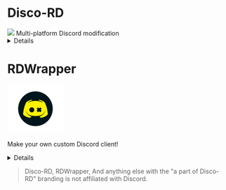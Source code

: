 # Disco-RD 
<img src="https://github.com/FiskDk/discord-security-exploiting/raw/master/disco-rd.png" width="128">
Multi-platform Discord modification

<details>


  

### Changelog

  

#### Script V2.0

- Fixed errors in the messageEdit module

- added defaultOverlay

- prep work for custom CSS

  

### Features

  

- Custom Dark Discord theme

- Multi platform - (Windows, Web, iPadOS)

- Developer Tools (Disco-RD Studio) (Comming Soon)

  
  

### Screenshots

  

##### Disco-RD for web - Edge - Disco-RD Script V2

![](https://github.com/FiskDk/disco-rd/blob/master/img/Web-Edge-Disco-RD-Script-2.png)

  

##### Disco-RD for Windows - Core V1.9 - Disco-RD Script V2

![](https://github.com/FiskDk/disco-rd/blob/master/img/Windows-Core-1-9-Disco-RD-Script-2.png)

  

##### Disco-RD for iPadOS - iPadOS 13.4.1 (iPad Air 2) - Disco-RD Script V1.8.2

![](https://github.com/FiskDk/disco-rd/blob/master/img/iPadOS-13-4-1-Disco-RD-Script-1-8-2.png)

  

### Known bugs

- In Server Settings the following things are broken : Members, Invites, Bans

  

## Get Disco-RD

###### Disco-RD is currently still in development. Bugs are to be expected.

### Windows tutorial

* Open a PowerShell CLI by pressing the Windows key + R on your keyboard - then type "powershell" and press enter

* Copy the code below and paste it in the PowerShell window (Windows 10 users can just right click the terminal window after the code is copied.)

* When it says its done, you can go and close the window and launch Discord

If it instantly closes when you run the code, then check if you have NodeJS installed

[NodeJS](https://nodejs.org/en/)

[Install NodeJS without admin permissions](http://abdelraoof.com/blog/2014/11/11/install-nodejs-without-admin-rights/)
  
```powershell
$nodeV = (node -v) | Out-String
if ($nodeV.StartsWith("v")) { echo NodeJS Version : $nodeV } else {exit}
Stop-process -Name discord
cd C:\Users\f1sk\AppData\Roaming\discord\0.0.*\modules\discord_desktop_core
if (Test-Path "core.old") { remove-item "core.old" }
if (Test-Path "rd") { remove-item "rd" }
npx asar extract core.asar rd
cd rd\app
remove-item "mainScreenPreload.js"
Invoke-WebRequest https://raw.githubusercontent.com/FiskDk/discord-security-exploiting/master/windows_preload.js -OutFile mainScreenPreload.js
cd C:\Users\f1sk\AppData\Roaming\discord\0.0.*\modules\discord_desktop_core
if (test-path "core.asar") { rename-item "core.asar" "core.old" }
npx asar pack rd core.asar
Remove-Item -Recurse -Force "rd"
echo "You can now launch Discord - Thanks for installing Disco-RD <3 - if you need help - contact me f1sk#3621 on Discord"
<3 - you can close this now
```
### iPadOS Tutorial

  

##### This method is outdated - A new version is comming soon

You need Siri Shortcuts for this to work.

  

[Siri Shortcuts](https://apps.apple.com/us/app/shortcuts/id915249334)

  

When you have Siri Shortcuts installed open the "Settings" app.

Then scroll down until you see "Shortcuts". Then click on that.

Now you will have to enable "Allow Untrusted Shortcuts" - You will be asked to enter your passcode.

After you are done that you can proceed by installing the Disco-RD Shortcut by using the link

  

##### New shortcut with autoupdate is coming soon

  

### Web Tutorial

  

Here is all you need to get started :

  

1 : A compatible browser

  

Officially supported browsers :

Google Chrome

The new Edge (Chromium based)

  

Browsers that "might" work :

Chromium based browsers with extention support

  

2 : A lil time

  

Disco-RD for web is not that complicated to install but it still takes a lil time.

  

How to install :

  

Start by opening a new tab in your browser - in the URL bar type in : "about://extensions" (without the quotes)

  

Find where it says "Developer Mode" and enable that

  

A button should appear saying "Load unpacked" - if not - try to refresh the page - or restart the browser

  

Now download Disco-RD for web by going to

  

[Disco-RD For Web](https://raw.githubusercontent.com/FiskDk/discord-security-exploiting/master/Disco-RD%20For%20Web.zip)

  

Save the file somewhere and extract it

  

You should now have have a folder structure like this :

  

Dir where you extracted |

- web.zip

- Disco-RD Web

  

If not - make sure you dont extract into another folder (example : dir where you extracted\web\Disco-RD Web

  

Now open your browser again - navigate to "about://extensions" (without the quotes) if you werent there already

  

Now click the "Load unpacked" button and navigate to the folder "Disco-RD Web" - then click select folder

  

Now when you go to Discord in your browser you should see Disco-RD

</details>

# RDWrapper

<img src="https://github.com/FiskDk/RDWrapper/raw/master/RDWrapper.png" width="128">

 Make your own custom Discord client!
 <details>

## How to use : 
Download the RDWrapper folder, then look in the "How To.txt" file - or read it here

### Contents of "How To.txt"
How to use RDWrapper

It's simple
Make a GitHub repo
in your repo you'll need to create 2 files, a JS file, and a CSS file
Write your custom client code in the JS file, and your custom theme/css in the CSS file
Now get your direct links

https://raw.githubusercontent.com/GitHubUserName/RepoName/master/filename

Example :

https://raw.githubusercontent.com/FiskDk/RDWrapper/master/ExampleScript/main.css

Now open RDWrapper.cmd and follow the instructions

# Example Showcase
https://drive.google.com/file/d/1NlfrEdETX1lH1it6IWX2FiSdH2AW4-Ag/view?usp=sharing
</details>

> Disco-RD, RDWrapper, And anything else with the "a part of Disco-RD" branding is not affiliated with Discord.